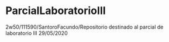 # ParcialLaboratorioIII
2w50/111590/SantoroFacundo/Repositorio destinado al parcial de laboratorio III 29/05/2020
